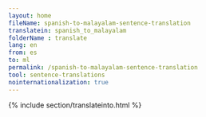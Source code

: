 ```yaml
---
layout: home
fileName: spanish-to-malayalam-sentence-translation
translatein: spanish_to_malayalam
folderName : translate
lang: en
from: es
to: ml
permalink: /spanish-to-malayalam-sentence-translation
tool: sentence-translations
nointernationalization: true
---
```

{% include section/translateinto.html %}
